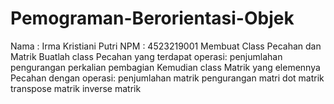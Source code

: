# Pemograman-Berorientasi-Objek
Nama : Irma Kristiani Putri
NPM : 4523219001 
Membuat Class Pecahan dan Matrik  Buatlah class Pecahan yang terdapat operasi: penjumlahan pengurangan perkalian pembagian  Kemudian class Matrik yang elemennya Pecahan dengan operasi: penjumlahan matrik pengurangan matri dot matrik transpose matrik inverse matrik
